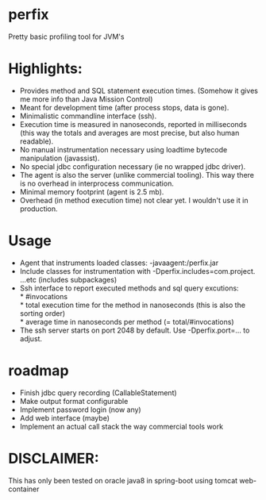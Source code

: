 # perfix
Pretty basic profiling tool for JVM's

# Highlights:
* Provides method and SQL statement execution times. (Somehow it gives me more info than Java Mission Control)
* Meant for development time (after process stops, data is gone). 
* Minimalistic commandline interface (ssh).
* Execution time is measured in nanoseconds, reported in milliseconds (this way the totals and averages are most precise, but also human readable).
* No manual instrumentation necessary using loadtime bytecode manipulation (javassist).
* No special jdbc configuration necessary (ie no wrapped jdbc driver).
* The agent is also the server (unlike commercial tooling). This way there is no overhead in interprocess communication.
* Minimal memory footprint (agent is 2.5 mb).
* Overhead (in method execution time) not clear yet. I wouldn't use it in production. 

# Usage
* Agent that instruments loaded classes: -javaagent:<path>/perfix.jar
* Include classes for instrumentation with -Dperfix.includes=com.project. ...etc (includes subpackages)
* Ssh interface to report executed methods and sql query excutions:
<br/> * #invocations
<br/> * total execution time for the method in nanoseconds (this is also the sorting order)
<br/> * average time in nanoseconds per method (= total/#invocations)
* The ssh server starts on port 2048 by default. Use -Dperfix.port=... to adjust.


# roadmap
* Finish jdbc query recording (CallableStatement)
* Make output format configurable
* Implement password login (now any)
* Add web interface (maybe)
* Implement an actual call stack the way commercial tools work

# DISCLAIMER:
This has only been tested on oracle java8 in spring-boot using tomcat web-container
